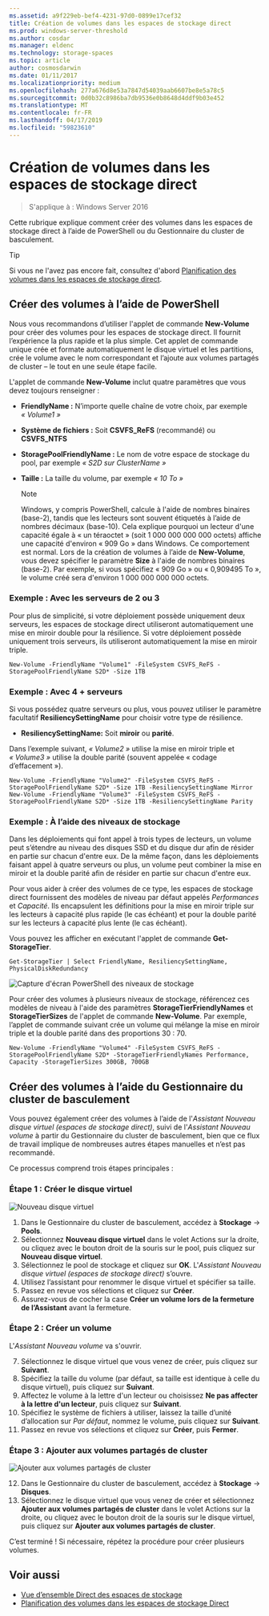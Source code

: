 ```yaml
---
ms.assetid: a9f229eb-bef4-4231-97d0-0899e17cef32
title: Création de volumes dans les espaces de stockage direct
ms.prod: windows-server-threshold
ms.author: cosdar
ms.manager: eldenc
ms.technology: storage-spaces
ms.topic: article
author: cosmosdarwin
ms.date: 01/11/2017
ms.localizationpriority: medium
ms.openlocfilehash: 277a676d8e53a7847d54039aab6607be8e5a78c5
ms.sourcegitcommit: 0d0b32c8986ba7db9536e0b8648d4ddf9b03e452
ms.translationtype: MT
ms.contentlocale: fr-FR
ms.lasthandoff: 04/17/2019
ms.locfileid: "59823610"
---
```

# <a name="creating-volumes-in-storage-spaces-direct"></a>Création de volumes dans les espaces de stockage direct

>S'applique à : Windows Server 2016

Cette rubrique explique comment créer des volumes dans les espaces de stockage direct à l’aide de PowerShell ou du Gestionnaire du cluster de basculement.

   >[!TIP]
   >  Si vous ne l'avez pas encore fait, consultez d'abord [Planification des volumes dans les espaces de stockage direct](plan-volumes.md).

## <a name="create-volumes-using-powershell"></a>Créer des volumes à l’aide de PowerShell

Nous vous recommandons d’utiliser l'applet de commande **New-Volume** pour créer des volumes pour les espaces de stockage direct. Il fournit l’expérience la plus rapide et la plus simple. Cet applet de commande unique crée et formate automatiquement le disque virtuel et les partitions, crée le volume avec le nom correspondant et l’ajoute aux volumes partagés de cluster – le tout en une seule étape facile.

L'applet de commande **New-Volume** inclut quatre paramètres que vous devez toujours renseigner :

- **FriendlyName :** N’importe quelle chaîne de votre choix, par exemple *« Volume1 »*
- **Système de fichiers :** Soit **CSVFS_ReFS** (recommandé) ou **CSVFS_NTFS**
- **StoragePoolFriendlyName :** Le nom de votre espace de stockage du pool, par exemple *« S2D sur ClusterName »*
- **Taille :** La taille du volume, par exemple *« 10 To »*

   >[!NOTE]
   >  Windows, y compris PowerShell, calcule à l'aide de nombres binaires (base-2), tandis que les lecteurs sont souvent étiquetés à l’aide de nombres décimaux (base-10). Cela explique pourquoi un lecteur d'une capacité égale à « un téraoctet » (soit 1 000 000 000 000 octets) affiche une capacité d'environ « 909 Go » dans Windows. Ce comportement est normal. Lors de la création de volumes à l’aide de **New-Volume**, vous devez spécifier le paramètre **Size** à l'aide de nombres binaires (base-2). Par exemple, si vous spécifiez « 909 Go » ou « 0,909495 To », le volume créé sera d'environ 1 000 000 000 000 octets.

### <a name="example-with-2-or-3-servers"></a>Exemple : Avec les serveurs de 2 ou 3

Pour plus de simplicité, si votre déploiement possède uniquement deux serveurs, les espaces de stockage direct utiliseront automatiquement une mise en miroir double pour la résilience. Si votre déploiement possède uniquement trois serveurs, ils utiliseront automatiquement la mise en miroir triple.

```
New-Volume -FriendlyName "Volume1" -FileSystem CSVFS_ReFS -StoragePoolFriendlyName S2D* -Size 1TB
```

### <a name="example-with-4-servers"></a>Exemple : Avec 4 + serveurs

Si vous possédez quatre serveurs ou plus, vous pouvez utiliser le paramètre facultatif **ResiliencySettingName** pour choisir votre type de résilience.

-   **ResiliencySettingName:** Soit **miroir** ou **parité**.

Dans l’exemple suivant, *« Volume2 »* utilise la mise en miroir triple et *« Volume3 »* utilise la double parité (souvent appelée « codage d’effacement »).

```
New-Volume -FriendlyName "Volume2" -FileSystem CSVFS_ReFS -StoragePoolFriendlyName S2D* -Size 1TB -ResiliencySettingName Mirror
New-Volume -FriendlyName "Volume3" -FileSystem CSVFS_ReFS -StoragePoolFriendlyName S2D* -Size 1TB -ResiliencySettingName Parity
```

### <a name="example-using-storage-tiers"></a>Exemple : À l’aide des niveaux de stockage

Dans les déploiements qui font appel à trois types de lecteurs, un volume peut s’étendre au niveau des disques SSD et du disque dur afin de résider en partie sur chacun d'entre eux. De la même façon, dans les déploiements faisant appel à quatre serveurs ou plus, un volume peut combiner la mise en miroir et la double parité afin de résider en partie sur chacun d'entre eux.

Pour vous aider à créer des volumes de ce type, les espaces de stockage direct fournissent des modèles de niveau par défaut appelés *Performances* et *Capacité*. Ils encapsulent les définitions pour la mise en miroir triple sur les lecteurs à capacité plus rapide (le cas échéant) et pour la double parité sur les lecteurs à capacité plus lente (le cas échéant).

Vous pouvez les afficher en exécutant l'applet de commande **Get-StorageTier**.

```
Get-StorageTier | Select FriendlyName, ResiliencySettingName, PhysicalDiskRedundancy
```

![Capture d'écran PowerShell des niveaux de stockage](media/creating-volumes/storage-tiers-screenshot.png)

Pour créer des volumes à plusieurs niveaux de stockage, référencez ces modèles de niveau à l'aide des paramètres **StorageTierFriendlyNames** et **StorageTierSizes** de l'applet de commande **New-Volume**. Par exemple, l’applet de commande suivant crée un volume qui mélange la mise en miroir triple et la double parité dans des proportions 30 : 70.

```
New-Volume -FriendlyName "Volume4" -FileSystem CSVFS_ReFS -StoragePoolFriendlyName S2D* -StorageTierFriendlyNames Performance, Capacity -StorageTierSizes 300GB, 700GB
```

## <a name="create-volumes-using-failover-cluster-manager"></a>Créer des volumes à l’aide du Gestionnaire du cluster de basculement

Vous pouvez également créer des volumes à l’aide de l'*Assistant Nouveau disque virtuel (espaces de stockage direct)*, suivi de l'*Assistant Nouveau volume* à partir du Gestionnaire du cluster de basculement, bien que ce flux de travail implique de nombreuses autres étapes manuelles et n’est pas recommandé.

Ce processus comprend trois étapes principales :

### <a name="step-1-create-virtual-disk"></a>Étape 1 : Créer le disque virtuel

![Nouveau disque virtuel](media/creating-volumes/GUI-Step-1.png)

1. Dans le Gestionnaire du cluster de basculement, accédez à **Stockage** -> **Pools**.
2. Sélectionnez **Nouveau disque virtuel** dans le volet Actions sur la droite, ou cliquez avec le bouton droit de la souris sur le pool, puis cliquez sur **Nouveau disque virtuel**.
3. Sélectionnez le pool de stockage et cliquez sur **OK**. L'*Assistant Nouveau disque virtuel (espaces de stockage direct)* s’ouvre.
4. Utilisez l’assistant pour renommer le disque virtuel et spécifier sa taille.
5. Passez en revue vos sélections et cliquez sur **Créer**.
6. Assurez-vous de cocher la case **Créer un volume lors de la fermeture de l’Assistant** avant la fermeture.

### <a name="step-2-create-volume"></a>Étape 2 : Créer un volume

L'*Assistant Nouveau volume* va s'ouvrir.

7. Sélectionnez le disque virtuel que vous venez de créer, puis cliquez sur **Suivant**.
8. Spécifiez la taille du volume (par défaut, sa taille est identique à celle du disque virtuel), puis cliquez sur **Suivant**. 
9. Affectez le volume à la lettre d'un lecteur ou choisissez **Ne pas affecter à la lettre d'un lecteur**, puis cliquez sur **Suivant**.
10. Spécifiez le système de fichiers à utiliser, laissez la taille d’unité d’allocation sur *Par défaut*, nommez le volume, puis cliquez sur **Suivant**.
11. Passez en revue vos sélections et cliquez sur **Créer**, puis **Fermer**.

### <a name="step-3-add-to-cluster-shared-volumes"></a>Étape 3 : Ajouter aux volumes partagés de cluster

![Ajouter aux volumes partagés de cluster](media/creating-volumes/GUI-Step-2.png)

12. Dans le Gestionnaire du cluster de basculement, accédez à **Stockage** -> **Disques**.
13. Sélectionnez le disque virtuel que vous venez de créer et sélectionnez **Ajouter aux volumes partagés de cluster** dans le volet Actions sur la droite, ou cliquez avec le bouton droit de la souris sur le disque virtuel, puis cliquez sur **Ajouter aux volumes partagés de cluster**.

C’est terminé ! Si nécessaire, répétez la procédure pour créer plusieurs volumes.

## <a name="see-also"></a>Voir aussi

- [Vue d’ensemble Direct des espaces de stockage](storage-spaces-direct-overview.md)
- [Planification des volumes dans les espaces de stockage Direct](plan-volumes.md)
